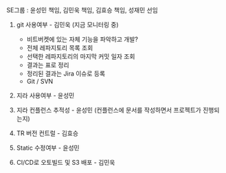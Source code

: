 SE그룹 : 윤성민 책임, 김민욱 책임, 김효승 책임, 성재민 선임

1. git 사용여부 - 김민욱 (지금 모니터링 중)
	- 비트버켓에 있는 자체 기능을 파악하고 개발?
	- 전체 레파지토리 목록 조회
	- 선택한 레파지토리의 마지막 커밋 일자 조회
	- 결과는 표로 정리
	- 정리된 결과는 Jira 이슈로 등록
	- Git / SVN 

1. 지라 사용여부 - 윤성민
2. 지라 컨플런스 추적성 - 윤성민 (컨플런스에 문서를 작성하면서 프로젝트가 진행되는지)
3. TR 버전 컨트럴 - 김효승
4. Static 수정여부 - 윤성민
5. CI/CD로 오토빌드 및 S3 배포 - 김민욱